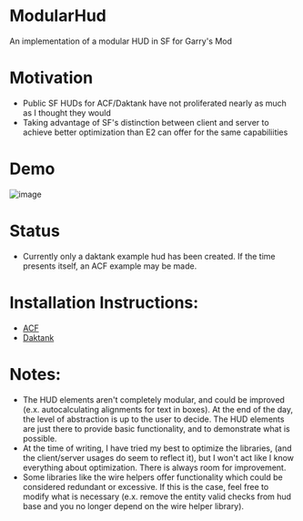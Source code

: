 # ModularHud
An implementation of a modular HUD in SF for Garry's Mod

# Motivation
- Public SF HUDs for ACF/Daktank have not proliferated nearly as much as I thought they would
- Taking advantage of SF's distinction between client and server to achieve better optimization than E2 can offer for the same capabiliities

# Demo
![image](https://user-images.githubusercontent.com/109800352/210301162-1db72574-db24-42d1-9156-e32a79638dbd.png)

# Status
- Currently only a daktank example hud has been created. If the time presents itself, an ACF example may be made.

# Installation Instructions:
- [ACF](https://github.com/LengthenedGradient/ModularHud/wiki/ACF-HUD-Setup-Guide)
- [Daktank](https://github.com/LengthenedGradient/ModularHud/wiki/Daktank-HUD-Setup-Guide)

# Notes:
- The HUD elements aren't completely modular, and could be improved (e.x. autocalculating alignments for text in boxes). At the end of the day, the level of abstraction is up to the user to decide. The HUD elements are just there to provide basic functionality, and to demonstrate what is possible.
- At the time of writing, I have tried my best to optimize the libraries, (and the client/server usages do seem to reflect it), but I won't act like I know everything about optimization. There is always room for improvement.
- Some libraries like the wire helpers offer functionality which could be considered redundant or excessive. If this is the case, feel free to modify what is necessary (e.x. remove the entity valid checks from hud base and you no longer depend on the wire helper library).
